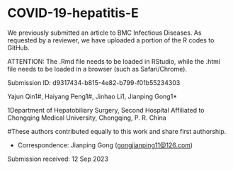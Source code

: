 # COVID-19-hepatitis-E
We previously submitted an article to BMC Infectious Diseases. As requested by a reviewer, we have uploaded a portion of the R codes to GitHub.

ATTENTION: The .Rmd file needs to be loaded in RStudio, while the .html file needs to be loaded in a browser (such as Safari/Chrome).

Submission ID: d9317434-b815-4e82-b799-f01b55234303

Yajun Qin1#, Haiyang Peng1#, Jinhao Li1, Jianping Gong1*

1Department of Hepatobiliary Surgery, Second Hospital Affiliated to Chongqing Medical University, Chongqing, P. R. China

#These authors contributed equally to this work and share first authorship.

* Correspondence: Jianping Gong (gongjianping11@126.com)

Submission received: 12 Sep 2023
